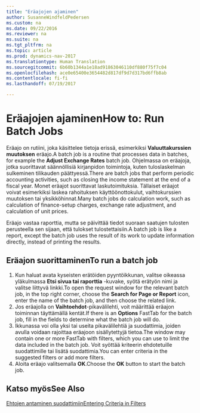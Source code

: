 ```yaml
---
title: "Eräajojen ajaminen"
author: SusanneWindfeldPedersen
ms.custom: na
ms.date: 09/22/2016
ms.reviewer: na
ms.suite: na
ms.tgt_pltfrm: na
ms.topic: article
ms.prod: dynamics-nav-2017
ms.translationtype: Human Translation
ms.sourcegitcommit: 6b60b1344a1e18ad91863046110df880f75f7c04
ms.openlocfilehash: ace0e65400e3654482d817df9d7d317bd6ffb8ab
ms.contentlocale: fi-fi
ms.lasthandoff: 07/19/2017

---
```


# <a name="how-to-run-batch-jobs"></a><span data-ttu-id="6a093-102">Eräajojen ajaminen</span><span class="sxs-lookup"><span data-stu-id="6a093-102">How to: Run Batch Jobs</span></span>
<span data-ttu-id="6a093-103">Eräajo on rutiini, joka käsittelee tietoja erissä, esimerkiksi **Valuuttakurssien muutoksen** eräajo.</span><span class="sxs-lookup"><span data-stu-id="6a093-103">A batch job is a routine that processes data in batches, for example the **Adjust Exchange Rates** batch job.</span></span> <span data-ttu-id="6a093-104">Ohjelmassa on eräajoja, jotka suorittavat säännöllisiä kirjanpidon toimintoja, kuten tuloslaskelman sulkeminen tilikauden päättyessä.</span><span class="sxs-lookup"><span data-stu-id="6a093-104">There are batch jobs that perform periodic accounting activities, such as closing the income statement at the end of a fiscal year.</span></span> <span data-ttu-id="6a093-105">Monet eräajot suorittavat laskutoimituksia. Tällaiset eräajot voivat esimerkiksi laskea rahoituksen käyttöönottokulut, vaihtokurssien muutoksen tai yksikköhinnat.</span><span class="sxs-lookup"><span data-stu-id="6a093-105">Many batch jobs do calculation work, such as calculation of finance-setup charges, exchange rate adjustment, and calculation of unit prices.</span></span>

<span data-ttu-id="6a093-106">Eräajo vastaa raporttia, mutta se päivittää tiedot suoraan saatujen tulosten perusteella sen sijaan, että tulokset tulostettaisiin.</span><span class="sxs-lookup"><span data-stu-id="6a093-106">A batch job is like a report, except the batch job uses the result of its work to update information directly, instead of printing the results.</span></span>

## <a name="to-run-a-batch-job"></a><span data-ttu-id="6a093-107">Eräajon suorittaminen</span><span class="sxs-lookup"><span data-stu-id="6a093-107">To run a batch job</span></span>
1. <span data-ttu-id="6a093-108">Kun haluat avata kyseisten erätöiden pyyntöikkunan, valitse oikeassa yläkulmassa **Etsi sivua tai raporttia** -kuvake, syötä erätyön nimi ja valitse liittyvä linkki.</span><span class="sxs-lookup"><span data-stu-id="6a093-108">To open the request window for the relevant batch job, in the top right corner, choose the **Search for Page or Report** icon, enter the name of the batch job, and then choose the related link.</span></span>
2. <span data-ttu-id="6a093-109">Jos eräajolla on **Vaihtoehdot**-pikavälilehti, voit määrittää eräajon toiminnan täyttämällä kentät.</span><span class="sxs-lookup"><span data-stu-id="6a093-109">If there is an **Options** FastTab for the batch job, fill in the fields to determine what the batch job will do.</span></span>
3. <span data-ttu-id="6a093-110">Ikkunassa voi olla yksi tai useita pikavälilehtiä ja suodattimia, joiden avulla voidaan rajoittaa eräajoon sisällytettyjä tietoa.</span><span class="sxs-lookup"><span data-stu-id="6a093-110">The window may contain one or more FastTab with filters, which you can use to limit the data included in the batch job.</span></span> <span data-ttu-id="6a093-111">Voit syöttää kriteerin ehdotetuille suodattimille tai lisätä suodattimia.</span><span class="sxs-lookup"><span data-stu-id="6a093-111">You can enter criteria in the suggested filters or add more filters.</span></span>
4. <span data-ttu-id="6a093-112">Aloita eräajo valitsemalla **OK**.</span><span class="sxs-lookup"><span data-stu-id="6a093-112">Choose the **OK** button to start the batch job.</span></span>

## <a name="see-also"></a><span data-ttu-id="6a093-113">Katso myös</span><span class="sxs-lookup"><span data-stu-id="6a093-113">See Also</span></span>
[<span data-ttu-id="6a093-114">Ehtojen antaminen suodattimiin</span><span class="sxs-lookup"><span data-stu-id="6a093-114">Entering Criteria in Filters</span></span>](ui-enter-criteria-filters.md)

